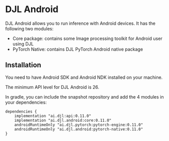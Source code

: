 # DJL Android

DJL Android allows you to run inference with Android devices.
It has the following two modules:

- Core package: contains some Image processing toolkit for Android user using DJL
- PyTorch Native: contains DJL PyTorch Android native package

## Installation
You need to have Android SDK and Android NDK installed on your machine.

The minimum API level for DJL Android is 26.

In gradle, you can include the snapshot repository and add the 4 modules in your dependencies:

```
dependencies {
    implementation "ai.djl:api:0.11.0"
    implementation "ai.djl.android:core:0.11.0"
    androidRuntimeOnly "ai.djl.pytorch:pytorch-engine:0.11.0"
    androidRuntimeOnly "ai.djl.android:pytorch-native:0.11.0"
}
```
